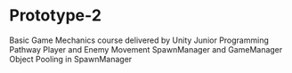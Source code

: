 # Prototype-2
Basic Game Mechanics course delivered by Unity Junior Programming Pathway
Player and Enemy Movement
SpawnManager and GameManager
Object Pooling in SpawnManager
